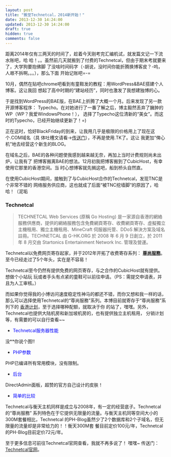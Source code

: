 ```yaml
---
layout: post
title: "搬至Technetcal，2014新开始！"
date: 2013-12-30 14:24:00
updated: 2013-12-30 14:24:00
draft: true
hidden: true
comments: false
---
```


距离2014年仅有三两天的时间了，趁着今天刚考完汇编机试，就发篇文记一下流水账吧，哈
哈！。。虽然前几天就搬到了付费的Technetcal，但由于期末考就要来了，大学狗要抱佛脚
了没啥时间码字（-胡说，没时间你能折腾换博客皮？-呜，人艰不拆啊。。。），那么下面
开始记账吧=-=

<!--more-->

10月，偶然在贴吧chrome吧看到有童鞋发的教程：用WordPress&BAE搭建个人博客。这让我回
想起了高中时期的“建站经历”，同时也激发了我想建独博的心。

于是找到WordPress的BAE版，在BAE上折腾了大概一个月。后来发现了另一款开源博客程序：
Typecho。在对她进行了一番了解之后，博主毅然丢弃了臃肿的WP（WP？我爱WindowsPhone！），
选择了Typecho这位清新的“美女”。而这时的Typecho，已经开始继续更新了！=)

正在这时，恰好BlackFriday的到来，让我用几乎是极限的价格用上了现在这个.COM域名（具
体吐槽文请看→[传送门](/blog/2013/11/ihanabi-the-domain)），不再是使用.TK了。这让
我更加“俾心机”地去经营这个新生的BLOG。

在域名之后，BAE的各种问题使我感到越来越无奈，再加上当时计费规则尚未出炉，让我有了
把博客搬离BAE的想法。12月初我把博客搬到了CubicHost，有幸使用它那里的香港空间。当
时心想博客就先搁这吧，船到桥头自然直。

在使用CubicHost期间，接触到了与CubicHost合作的Technetcal，发现TNC是个非常不错的
网络服务供应商，这也就成了后面“被TNC挖墙脚”的原因了，哈哈！（泥垢

### Technetcal

> TECHNETCAL Web Services (原稱 Go Hosting) 是一家源自香港的網絡服務供應商，提供的網絡服務包含免費網頁寄存、收費網頁寄存、虛擬獨立主機租用、獨立主機租用、MineCraft 伺服器托管、DDoS 解決方案及域名註冊。TECHNETCAL 由 G-HK.ORG 於 2008 年 6 月 9 日創立，於 2011 年 8 月交由 Startonics Entertainment Network Inc. 管理及營運。

Technetcal以免费网页寄存起家，并于2012年开拓了收费寄存系列：
[**尊尚服務**](http://service.technetcal.com/aff.php?aff=073)。
至今已经走过了5个年头，实在是不容易！

Technetcal至今仍然有提供免费的网页寄存，与之合作的CubicHost就有提供。想做个小站玩
玩或者手头有点紧的童鞋可以前往申请。（PS：需提交申请表，并且为人工审核。）

而如果你觉得我的小博访问速度稳定性神马的都还不错，而你又想和我一样的话，
那么可以选择使用Technetcal的“尊尚服務”系列。本博目前就寄存于“尊尚服務”系列下的
[香港计划](http://www.technetcal.com/the-prestige/)，至于选择哪种配额，就取决于你
的站了，嘿嘿。另外，Technetcal也提供大陆机房和新加坡机房的，也有提供独立主机租用，
分销计划等，有需要的可以自行查看~~

- <span style="color:blue">Technetcal服务器性能</span>

没**你说个图!!

- <span style="color:blue">PHP参数</span>

PHP已编译所有常用模块，没有限制。

- <span style="color:blue">后台</span>

DirectAdmin面板，超赞的官方自己设计的皮肤！

- <span style="color:blue">简单的比较</span>

Technetcal与衡天主机同样是成立与2008年，有一定的经营底子。Technetcal的“尊尚服務”
系列特色在于它提供无限量的流量。与衡天主机同等空间大小的300M套餐相比，Technetcal
的PH-Blog虽然少了2个数据库和2个子域名，但无限量的流量却是非常给力的！！衡天300M套
餐目前定价100元/年，Technetcal的PH-Blog目前定价72元/年。

至于更多信息可前往Technetcal官网查看，我就不再多说了！
嘿嘿~ 传送门：[Technetcal官网][6]。

[6]: http://technetcal.com/index.html
